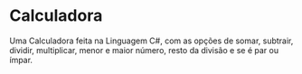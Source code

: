 # Calculadora
Uma Calculadora feita na Linguagem C#, com as opções de somar, subtrair, dividir, multiplicar, menor e maior número, resto da divisão e se é par ou ímpar.
